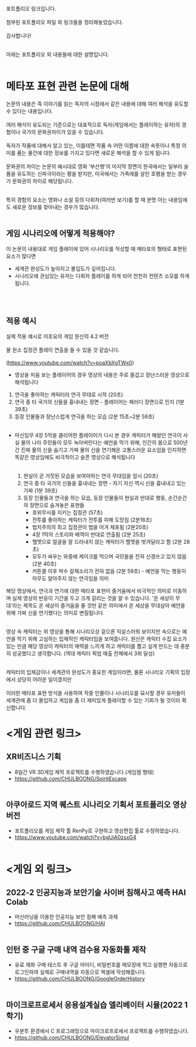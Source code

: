 포트폴리오 링크입니다. <br/><br/>
첨부된 포트폴리오 파일 외 링크들을 정리해놓았습니다. <br/><br/>
감사합니다! <br/><br/>

아래는 포트폴리오 외 내용들에 대한 설명입니다. <br/><br/>
# 메타포 표현 관련 논문에 대해
논문의 내용은 즉 이야기를 읽는 독자의 시점에서 같은 내용에 대해 여러 해석을 유도할 수 있다는 내용입니다. <br/><br/>
여러 해석이 유도되는 기준으로는 대표적으로 독자(게임에서는 플레이하는 유저)의 경험이나 국가의 문화권차이가 있을 수 있습니다.  <br/><br/>
독자가 작품에 대해서 알고 있는, 이를테면 작품 속 어떤 이름에 대한 속뜻이나 특정 의미를 품는 물건에 대한 정보를 가지고 있다면 새로운 해석을 할 수 있게 됩니다. <br/><br/>
문화권의 차이는 논문의 예시대로 영화 '부산행'의 마지막 장면이 한국에서는 일부러 슬픔을 유도하는 신파극이라는 평을 받지만, 미국에서는 가족애를 살린 호평을 받는 경우가 문화권의 차이로 해당됩니다. <br/><br/>

특히 경험의 요소는 영화나 소설 등의 다회차(여러번 보기)를 할 때 분명 아는 내용임에도 새로운 정보를 찾아내는 경우가 많습니다. <br/><br/>
## 게임 시나리오에 어떻게 적용해야?
이 논문의 내용대로 게임 플레이에 있어 시나리오를 작성할 때 메타포의 형태로 표현된 요소가 많다면
- 세계관 완성도가 높아지고 몰입도가 깊어집니다.
- 시나리오에 관심있는 유저는 다회차 플레이를 하게 되어 천천히 컨텐츠 소모를 하게 됩니다.

 <br/><br/>
## 적용 예시
실제 적용 예시로 미호요의 게임 원신의 4.2 버전 <br/><br/>
물 원소 집정관 플레이 연출을 들 수 있을 것 같습니다. <br/><br/>
(https://www.youtube.com/watch?v=poaXbXgTWx0)

- 영상을 처음 보는 플레이어의 경우
영상의 내용은 주로 즐겁고 장난스러운 영상으로 해석됩니다
 1) 연극을 좋아하는 캐릭터라 연극 무대로 시작 (20초)
 2) 연극 중 타 국가의 신들을 흉내내는 장면 - 플레이어는 패러디 장면으로 인지 (1분 39초)
 3) 등장 인물들과 장난스럽게 연극을 하는 모습 (2분 15초~2분 59초)
 <br/><br/>
    
- 마신임무 4장 5막을 클리어한 플레이어가 다시 본 경우
캐릭터가 해왔던 연극이 사실 물의 나라 주민들이 모두 녹아버린다는 예언을 막기 위해, 인간의 몸으로 500년간 진짜 물의 신을 숨기고 가짜 물의 신을 연기해온 고통스러운 요소임을 인지하면
똑같은 영상임에도 비극적이고 슬픈 영상으로 해석됩니다  <br/><br/>

  1) 현실이 곧 거짓된 모습을 보여야하는 연극 무대임을 암시 (20초)
  2) 연극 중 타 국가의 신들을 흉내내는 장면 - 자기 자신 역시 신을 흉내내고 있는 가짜 (1분 39초)
  3) 등장 인물들과 연극을 하는 모습, 등장 인물들이 현실과 반대로 행동, 순간순간의 장면으로 숨겨놓은 표현들
     - 호위무사를 지키는 집정관 (57초)
     - 전투를 좋아하는 캐릭터가 전투를 피해 도망침 (2분16초)
     - 법치주의의 최고 집정관이 법을 어겨 체포됨 (2분20초)
     - 4장 1막의 스토리와 배역이 반대로 연출됨 (2분 25초)
     - 헬멧으로 얼굴을 잘 드러내지 않는 캐릭터가 헬멧을 벗겨달라고 함 (2분 28초)
     - 모두가 싸우는 와중에 케이크를 먹으며 국민들을 전혀 신경쓰고 있지 않음 (2분 40초)
     - 커튼콜 이후 박수 갈채소리가 전혀 없음 (2분 59초) - 예언을 막는 행동이 아무도 알아주지 않는 연극임을 의미

해당 영상에서, 연극과 연기에 대한 메타포 표현이 즐거움에서 비극적인 의미로 이동하며 실제 영상의 반응이 기간을 두고 크게 갈리는 것을 알 수 있습니다. '온 세상이 무대'라는 제목도 온 세상이 즐거움을 줄 것만 같은 의미에서 온 세상을 무대삼아 예언을 위해 가짜 신을 연기했다는 의미로 변질됩니다.  <br/><br/>

영상 속 캐릭터는 위 영상을 통해 시나리오상 겉으론 익살스러워 보이지만 속으로는 예언을 막기 위해 고심하는 입체적인 캐릭터임을 보여줍니다. 원신은 캐릭터 수집 요소가 있는 만큼 해당 영상이 캐릭터의 매력을 느끼게 하고 캐릭터를 뽑고 싶게 만드는 데 충분히 성공했다고 생각합니다. (역대 캐릭터 픽업 매출 전체에서 3위 달성) <br/><br/>

캐릭터의 입체감이나 세계관의 완성도가 중요한 게임이라면, 물론 시나리오 기획의 입장에서 상당히 어려운 일이겠지만 <br/><br/>
이러한 메타포 표현 방식을 사용하여 작중 인물이나 시나리오를 묘사할 경우 유저들이 세계관에 좀 더 몰입하고 게임을 좀 더 재미있게 플레이할 수 있는 기회가 될 것이라 확신합니다.

# <게임 관련 링크>
## XR비즈니스 기획
- 8일간 VR 3D게임 제작 프로젝트를 수행하였습니다.(게임잼 형태)
- https://github.com/CHULBOONG/SpiritEscape <br/><br/>


## 아쿠아로드 지역 퀘스트 시나리오 기획서 포트폴리오 영상 버전
- 포트폴리오를 게임 제작 툴 RenPy로 구현하고 영상편집 툴로 수정하였습니다.
- https://www.youtube.com/watch?v=bgUiA0zsxG4   <br/><br/>


# <게임 외 링크>
## 2022-2 인공지능과 보안기술 사이버 침해사고 예측 HAI Colab
 - 머신러닝을 이용한 인공지능 보안 침해 예측 과제
 - https://github.com/CHULBOONG/HAI   <br/><br/>

 
## 인턴 중 구글 구매 내역 검수용 자동화툴 제작
 - 유료 재화 구매 테스트 후 구글 아이디, 비밀번호를 메모장에 적고 실행면 자동으로 로그인하여 실제로 구매내역을 자동으로 엑셀에 작성해줍니다.
 - https://github.com/CHULBOONG/GoogleOrderHistory   <br/><br/>

 
## 마이크로프로세서 응용설계실습 엘리베이터 시뮬(2022 1학기)
 - 우분투 환경에서 C 프로그래밍으로 마이크로프로세서 프로젝트를 수행하였습니다. 
 - https://github.com/CHULBOONG/ElevatorSimul
